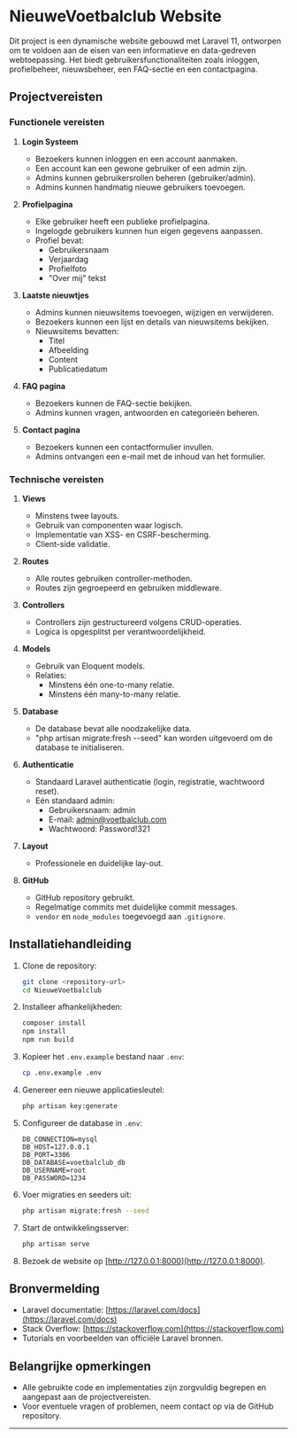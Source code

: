 # NieuweVoetbalclub Website

Dit project is een dynamische website gebouwd met Laravel 11, ontworpen om te voldoen aan de eisen van een informatieve en data-gedreven webtoepassing. Het biedt gebruikersfunctionaliteiten zoals inloggen, profielbeheer, nieuwsbeheer, een FAQ-sectie en een contactpagina.

## Projectvereisten

### Functionele vereisten

1. **Login Systeem**
   - Bezoekers kunnen inloggen en een account aanmaken.
   - Een account kan een gewone gebruiker of een admin zijn.
   - Admins kunnen gebruikersrollen beheren (gebruiker/admin).
   - Admins kunnen handmatig nieuwe gebruikers toevoegen.

2. **Profielpagina**
   - Elke gebruiker heeft een publieke profielpagina.
   - Ingelogde gebruikers kunnen hun eigen gegevens aanpassen.
   - Profiel bevat:
     - Gebruikersnaam
     - Verjaardag
     - Profielfoto
     - "Over mij" tekst

3. **Laatste nieuwtjes**
   - Admins kunnen nieuwsitems toevoegen, wijzigen en verwijderen.
   - Bezoekers kunnen een lijst en details van nieuwsitems bekijken.
   - Nieuwsitems bevatten:
     - Titel
     - Afbeelding
     - Content
     - Publicatiedatum

4. **FAQ pagina**
   - Bezoekers kunnen de FAQ-sectie bekijken.
   - Admins kunnen vragen, antwoorden en categorieën beheren.

5. **Contact pagina**
   - Bezoekers kunnen een contactformulier invullen.
   - Admins ontvangen een e-mail met de inhoud van het formulier.


### Technische vereisten

1. **Views**
   - Minstens twee layouts.
   - Gebruik van componenten waar logisch.
   - Implementatie van XSS- en CSRF-bescherming.
   - Client-side validatie.

2. **Routes**
   - Alle routes gebruiken controller-methoden.
   - Routes zijn gegroepeerd en gebruiken middleware.

3. **Controllers**
   - Controllers zijn gestructureerd volgens CRUD-operaties.
   - Logica is opgesplitst per verantwoordelijkheid.

4. **Models**
   - Gebruik van Eloquent models.
   - Relaties:
     - Minstens één one-to-many relatie.
     - Minstens één many-to-many relatie.

5. **Database**
   - De database bevat alle noodzakelijke data.
   - "php artisan migrate:fresh --seed" kan worden uitgevoerd om de database te initialiseren.

6. **Authenticatie**
   - Standaard Laravel authenticatie (login, registratie, wachtwoord reset).
   - Eén standaard admin:
     - Gebruikersnaam: admin
     - E-mail: admin@voetbalclub.com
     - Wachtwoord: Password!321

7. **Layout**
   - Professionele en duidelijke lay-out.

8. **GitHub**
   - GitHub repository gebruikt.
   - Regelmatige commits met duidelijke commit messages.
   - `vendor` en `node_modules` toegevoegd aan `.gitignore`.

## Installatiehandleiding

1. Clone de repository:
   ```bash
   git clone <repository-url>
   cd NieuweVoetbalclub
   ```

2. Installeer afhankelijkheden:
   ```bash
   composer install
   npm install
   npm run build
   ```

3. Kopieer het `.env.example` bestand naar `.env`:
   ```bash
   cp .env.example .env
   ```

4. Genereer een nieuwe applicatiesleutel:
   ```bash
   php artisan key:generate
   ```

5. Configureer de database in `.env`:
   ```env
   DB_CONNECTION=mysql
   DB_HOST=127.0.0.1
   DB_PORT=3306
   DB_DATABASE=voetbalclub_db
   DB_USERNAME=root
   DB_PASSWORD=1234
   ```

6. Voer migraties en seeders uit:
   ```bash
   php artisan migrate:fresh --seed
   ```

7. Start de ontwikkelingsserver:
   ```bash
   php artisan serve
   ```

8. Bezoek de website op [http://127.0.0.1:8000](http://127.0.0.1:8000).

## Bronvermelding
- Laravel documentatie: [https://laravel.com/docs](https://laravel.com/docs)
- Stack Overflow: [https://stackoverflow.com](https://stackoverflow.com)
- Tutorials en voorbeelden van officiële Laravel bronnen.

## Belangrijke opmerkingen
- Alle gebruikte code en implementaties zijn zorgvuldig begrepen en aangepast aan de projectvereisten.
- Voor eventuele vragen of problemen, neem contact op via de GitHub repository.

---
